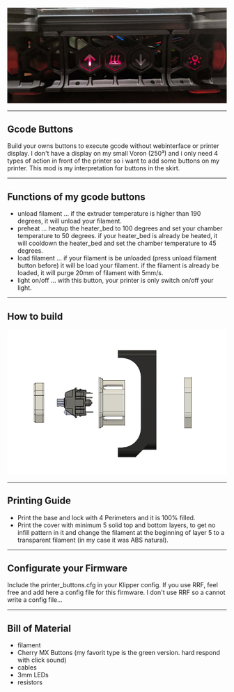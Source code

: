 <p align="center">
  <img src="installed_view.jpg" width="600" title="Gcode buttons">
</p>

--------------------------------------------------------------------------------
Gcode Buttons
--------------------------------------------------------------------------------
Build your owns buttons to execute gcode without webinterface or printer display.
I don't have a display on my small Voron (250³) and i only need 4 types of action in front of the printer so i want to add some buttons on my printer. This mod is my interpretation for buttons in the skirt.

--------------------------------------------------------------------------------
Functions of my gcode buttons
--------------------------------------------------------------------------------
- unload filament
... if the extruder temperature is higher than 190 degrees, it will unload your filament.
- preheat
... heatup the heater_bed to 100 degrees and set your chamber temperature to 50 degrees. if your heater_bed is already be heated, it will cooldown the heater_bed and set the chamber temperature to 45 degrees.
- load filament
... if your filament is be unloaded (press unload filament button before) it will be load your filament. if the filament is already be loaded, it will purge 20mm of filament with 5mm/s.
- light on/off
... with this button, your printer is only switch on/off your light.

--------------------------------------------------------------------------------
How to build
--------------------------------------------------------------------------------
<p align="center">
  <img src="explode-plan.png" width="600" title="explode plan">
</p>

--------------------------------------------------------------------------------
Printing Guide
--------------------------------------------------------------------------------
- Print the base and lock with 4 Perimeters and it is 100% filled.
- Print the cover with minimum 5 solid top and bottom layers, to get no infill pattern in it and change the filament at the beginning of layer 5 to a transparent filament (in my case it was ABS natural).

--------------------------------------------------------------------------------
Configurate your Firmware
--------------------------------------------------------------------------------
Include the printer_buttons.cfg in your Klipper config.
If you use RRF, feel free and add here a config file for this firmware. I don't use RRF so a cannot write a config file...

--------------------------------------------------------------------------------
Bill of Material
--------------------------------------------------------------------------------
- filament
- Cherry MX Buttons (my favorit type is the green version. hard respond with click sound)
- cables
- 3mm LEDs
- resistors
